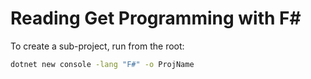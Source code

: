 # Reading Get Programming with F#

To create a sub-project, run from the root:

```bash
dotnet new console -lang "F#" -o ProjName
```
